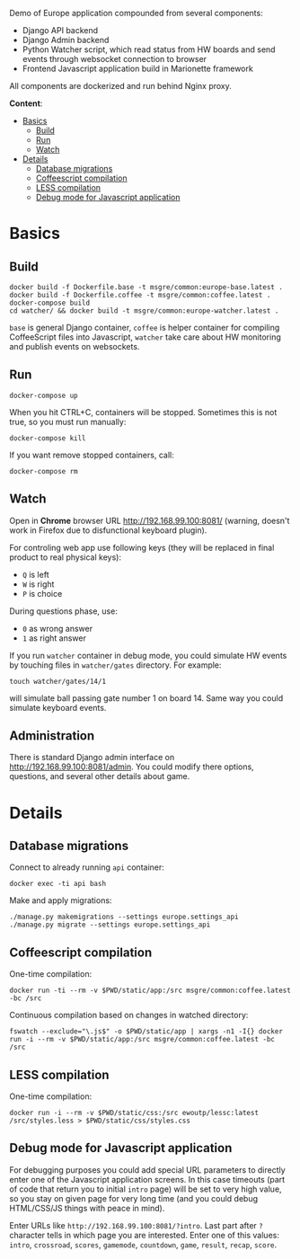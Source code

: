 Demo of Europe application compounded from several components:

* Django API backend
* Django Admin backend
* Python Watcher script, which read status from HW boards and send events
  through websocket connection to browser
* Frontend Javascript application build in Marionette framework

All components are dockerized and run behind Nginx proxy.

**Content**:

* [Basics](#basics)
    * [Build](#build)
    * [Run](#run)
    * [Watch](#watch)
* [Details](#details)
    * [Database migrations](#database-migrations)
    * [Coffeescript compilation](#coffeescript-compilation)
    * [LESS compilation](#less-compilation)
    * [Debug mode for Javascript application](#debug-mode-for-javascript-application)

# Basics

## Build

    docker build -f Dockerfile.base -t msgre/common:europe-base.latest .
    docker build -f Dockerfile.coffee -t msgre/common:coffee.latest .
    docker-compose build
    cd watcher/ && docker build -t msgre/common:europe-watcher.latest .

`base` is general Django container, `coffee` is helper container for compiling 
CoffeeScript files into Javascript, `watcher` take care about HW monitoring
and publish events on websockets.

## Run

    docker-compose up

When you hit CTRL+C, containers will be stopped. Sometimes this is not true,
so you must run manually:

    docker-compose kill

If you want remove stopped containers, call:

    docker-compose rm

## Watch

Open in **Chrome** browser URL http://192.168.99.100:8081/
(warning, doesn't work in Firefox due to disfunctional keyboard plugin).

For controling web app use following keys (they will be replaced in final 
product to real physical keys):

* `Q` is left
* `W` is right
* `P` is choice

During questions phase, use:

* `0` as wrong answer
* `1` as right answer

If you run `watcher` container in debug mode, you could simulate HW events by
touching files in `watcher/gates` directory. For example:

    touch watcher/gates/14/1

will simulate ball passing gate number 1 on board 14. Same way you could 
simulate keyboard events.

## Administration

There is standard Django admin interface on http://192.168.99.100:8081/admin.
You could modify there options, questions, and several other details about
game.

# Details

## Database migrations

Connect to already running `api` container:

    docker exec -ti api bash

Make and apply migrations:

    ./manage.py makemigrations --settings europe.settings_api
    ./manage.py migrate --settings europe.settings_api

## Coffeescript compilation

One-time compilation:

    docker run -ti --rm -v $PWD/static/app:/src msgre/common:coffee.latest -bc /src

Continuous compilation based on changes in watched directory:

    fswatch --exclude="\.js$" -o $PWD/static/app | xargs -n1 -I{} docker run -i --rm -v $PWD/static/app:/src msgre/common:coffee.latest -bc /src

## LESS compilation

One-time compilation:

    docker run -i --rm -v $PWD/static/css:/src ewoutp/lessc:latest /src/styles.less > $PWD/static/css/styles.css

## Debug mode for Javascript application

For debugging purposes you could add special URL parameters to directly enter
one of the Javascript application screens. In this case timeouts (part of code
that return you to initial `intro` page) will be set to very high value, so
you stay on given page for very long time (and you could debug HTML/CSS/JS 
things with peace in mind).

Enter URLs like `http://192.168.99.100:8081/?intro`. Last part after `?` 
character tells in which page you are interested. Enter one of this values:
`intro`, `crossroad`, `scores`, `gamemode`, `countdown`, `game`, `result`, 
`recap`, `score`.
